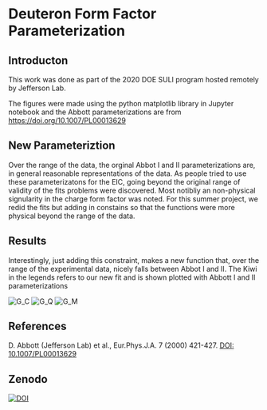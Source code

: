 # Deuteron Form Factor Parameterization

## Introducton

This work was done as part of the 2020 DOE SULI program hosted remotely by Jefferson Lab.

The figures were made using the python matplotlib library in Jupyter notebook and the Abbott parameterizations are from https://doi.org/10.1007/PL00013629

## New Parameteriztion

Over the range of the data, the orginal Abbot I and II parameterizations are, in general reasonable representations of the data.   As people tried to use these parameterizatons for the EIC, going beyond the original range of validity of the fits problems were discovered.   Most notibliy an non-physical signularity in the charge form factor was noted.   For this summer project, we redid the fits but adding in constains so that the functions were more physical beyond the range of the data. 

## Results

Interestingly, just adding this constraint, makes a new function that, over the range of the experimental data, nicely falls between Abbot I and II.  The Kiwi in the legends refers to our new fit and is shown plotted with Abbott I and II parameterizations

![G_C](https://github.com/sherwberry/C-Users-lamor-Desktop-FormFactors-Form_Factor_SULI2020_Parameterization/blob/master/g_c_parameterization_weighted.png)
![G_Q](https://github.com/sherwberry/C-Users-lamor-Desktop-FormFactors-Form_Factor_SULI2020_Parameterization/blob/master/g_q_parameterization_weighted.png)
![G_M](https://github.com/sherwberry/C-Users-lamor-Desktop-FormFactors-Form_Factor_SULI2020_Parameterization/blob/master/g_m_parameterization_weighted.png)




## References

D. Abbott (Jefferson Lab) et al., Eur.Phys.J.A. 7 (2000) 421-427. <a href="http://doi.org/10.1007/PL00013629">DOI: 10.1007/PL00013629</a>

## Zenodo

[![DOI](https://zenodo.org/badge/DOI/10.5281/zenodo.4074280.svg)](https://doi.org/10.5281/zenodo.4074280)
